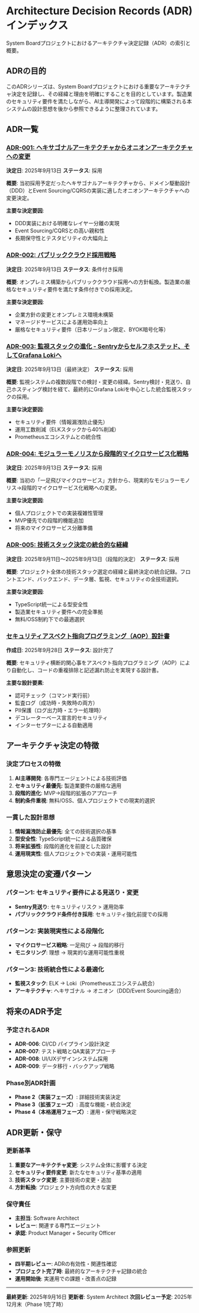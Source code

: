 # Architecture Decision Records (ADR) インデックス

System Boardプロジェクトにおけるアーキテクチャ決定記録（ADR）の索引と概要。

## ADRの目的

このADRシリーズは、System Boardプロジェクトにおける重要なアーキテクチャ決定を記録し、その経緯と理由を明確にすることを目的としています。製造業のセキュリティ要件を満たしながら、AI主導開発によって段階的に構築される本システムの設計思想を後から参照できるように整理されています。

## ADR一覧

### [ADR-001: ヘキサゴナルアーキテクチャからオニオンアーキテクチャへの変更](./ADR-001-hexagonal-to-onion-architecture.md)

**決定日**: 2025年9月13日
**ステータス**: 採用

**概要**: 当初採用予定だったヘキサゴナルアーキテクチャから、ドメイン駆動設計（DDD）とEvent Sourcing/CQRSの実装に適したオニオンアーキテクチャへの変更決定。

**主要な決定要因**:

- DDD実装における明確なレイヤー分離の実現
- Event Sourcing/CQRSとの高い親和性
- 長期保守性とテスタビリティの大幅向上

### [ADR-002: パブリッククラウド採用戦略](./ADR-002-cloud-strategy-adoption.md)

**決定日**: 2025年9月13日
**ステータス**: 条件付き採用

**概要**: オンプレミス構築からパブリッククラウド採用への方針転換。製造業の厳格なセキュリティ要件を満たす条件付きでの採用決定。

**主要な決定要因**:

- 企業方針の変更とオンプレミス環境未構築
- マネージドサービスによる運用効率向上
- 厳格なセキュリティ要件（日本リージョン限定、BYOK暗号化等）

### [ADR-003: 監視スタックの進化 - Sentryからセルフホステッド、そしてGrafana Lokiへ](./ADR-003-monitoring-stack-evolution.md)

**決定日**: 2025年9月13日（最終決定）
**ステータス**: 採用

**概要**: 監視システムの複数段階での検討・変更の経緯。Sentry検討・見送り、自己ホスティング検討を経て、最終的にGrafana Lokiを中心とした統合監視スタックの採用。

**主要な決定要因**:

- セキュリティ要件（情報漏洩防止優先）
- 運用工数削減（ELKスタックから40%削減）
- Prometheusエコシステムとの統合性

### [ADR-004: モジュラーモノリスから段階的マイクロサービス化戦略](./ADR-004-modular-monolith-to-microservices.md)

**決定日**: 2025年9月13日
**ステータス**: 採用

**概要**: 当初の「一足飛びマイクロサービス」方針から、現実的なモジュラーモノリス→段階的マイクロサービス化戦略への変更。

**主要な決定要因**:

- 個人プロジェクトでの実装複雑性管理
- MVP優先での段階的機能追加
- 将来のマイクロサービス分離準備

### [ADR-005: 技術スタック決定の統合的な経緯](./ADR-005-technology-stack-decisions.md)

**決定日**: 2025年9月11日〜2025年9月13日（段階的決定）
**ステータス**: 採用

**概要**: プロジェクト全体の技術スタック選定の経緯と最終決定の統合記録。フロントエンド、バックエンド、データ層、監視、セキュリティの全技術選択。

**主要な決定要因**:

- TypeScript統一による型安全性
- 製造業セキュリティ要件への完全準拠
- 無料/OSS制約下での最適選択

### [セキュリティアスペクト指向プログラミング（AOP）設計書](./security-aop-design.md)

**作成日**: 2025年9月28日
**ステータス**: 設計完了

**概要**: セキュリティ横断的関心事をアスペクト指向プログラミング（AOP）により自動化し、コードの重複排除と記述漏れ防止を実現する設計書。

**主要な設計要素**:

- 認可チェック（コマンド実行前）
- 監査ログ（成功時・失敗時の両方）
- PII保護（ログ出力時・エラー処理時）
- デコレーターベース宣言的セキュリティ
- インターセプターによる自動適用

## アーキテクチャ決定の特徴

### 決定プロセスの特徴

1. **AI主導開発**: 各専門エージェントによる技術評価
2. **セキュリティ最優先**: 製造業要件の厳格な適用
3. **段階的進化**: MVP→段階的拡張のアプローチ
4. **制約条件重視**: 無料/OSS、個人プロジェクトでの現実的選択

### 一貫した設計思想

1. **情報漏洩防止最優先**: 全ての技術選択の基準
2. **型安全性**: TypeScript統一による品質確保
3. **将来拡張性**: 段階的進化を前提とした設計
4. **運用現実性**: 個人プロジェクトでの実装・運用可能性

## 意思決定の変遷パターン

### パターン1: セキュリティ要件による見送り・変更

- **Sentry見送り**: セキュリティリスク > 運用効率
- **パブリッククラウド条件付き採用**: セキュリティ強化前提での採用

### パターン2: 実装現実性による段階化

- **マイクロサービス戦略**: 一足飛び → 段階的移行
- **モニタリング**: 理想 → 現実的な運用可能性重視

### パターン3: 技術統合性による最適化

- **監視スタック**: ELK → Loki（Prometheusエコシステム統合）
- **アーキテクチャ**: ヘキサゴナル → オニオン（DDD/Event Sourcing適合）

## 将来のADR予定

### 予定されるADR

- **ADR-006**: CI/CD パイプライン設計決定
- **ADR-007**: テスト戦略とQA実装アプローチ
- **ADR-008**: UI/UXデザインシステム採用
- **ADR-009**: データ移行・バックアップ戦略

### Phase別ADR計画

- **Phase 2（実装フェーズ）**: 詳細技術実装決定
- **Phase 3（拡張フェーズ）**: 高度な機能・統合決定
- **Phase 4（本格運用フェーズ）**: 運用・保守戦略決定

## ADR更新・保守

### 更新基準

1. **重要なアーキテクチャ変更**: システム全体に影響する決定
2. **セキュリティ要件変更**: 新たなセキュリティ基準の適用
3. **技術スタック変更**: 主要技術の変更・追加
4. **方針転換**: プロジェクト方向性の大きな変更

### 保守責任

- **主担当**: Software Architect
- **レビュー**: 関連する専門エージェント
- **承認**: Product Manager + Security Officer

### 参照更新

- **四半期レビュー**: ADRの有効性・関連性確認
- **プロジェクト完了時**: 最終的なアーキテクチャ記録の統合
- **運用開始後**: 実運用での課題・改善点の記録

---

**最終更新**: 2025年9月16日
**更新者**: System Architect
**次回レビュー予定**: 2025年12月末（Phase 1完了時）
